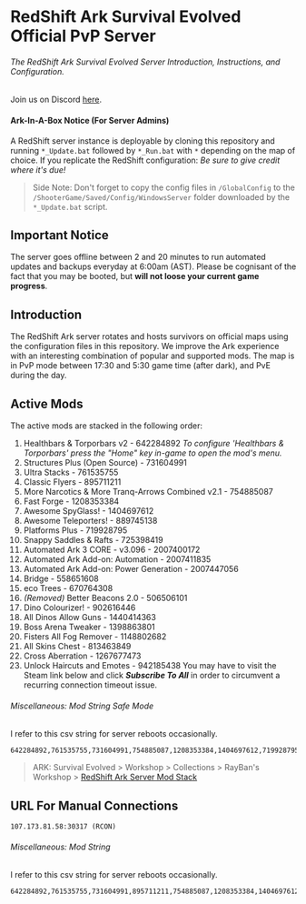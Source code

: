 # RedShift Ark Survival Evolved Official PvP Server
###### The RedShift Ark Survival Evolved Server Introduction, Instructions, and Configuration.
Join us on Discord [here](https://discord.gg/vrkuGZf).

#### Ark-In-A-Box Notice (For Server Admins)
A RedShift server instance is deployable by cloning this repository and running `*_Update.bat` followed by `*_Run.bat` with `*` depending on the map of choice. If you replicate the RedShift configuration: *Be sure to give credit where it's due!* 
> Side Note: Don't forget to copy the config files in `/GlobalConfig` to the `/ShooterGame/Saved/Config/WindowsServer` folder downloaded by the `*_Update.bat` script.


## Important Notice
The server goes offline between 2 and 20 minutes to run automated updates and backups everyday at 6:00am (AST). Please be cognisant of the fact that you may be booted, but **will not loose your current game progress**.


## Introduction
The RedShift Ark server rotates and hosts survivors on official maps using the configuration files in this repository. We improve the Ark experience with an interesting combination of popular and supported mods. The map is in PvP mode between 17:30 and 5:30 game time (after dark), and PvE during the day.

## Active Mods
The active mods are stacked in the following order:
1. Healthbars & Torporbars v2 - 642284892
   *To configure 'Healthbars & Torporbars' press the "Home" key in-game to open the mod's menu.*
2. Structures Plus (Open Source) - 731604991
3. Ultra Stacks - 761535755
4. Classic Flyers - 895711211
5. More Narcotics & More Tranq-Arrows Combined v2.1 - 754885087
6. Fast Forge - 1208353384
7. Awesome SpyGlass! - 1404697612
8. Awesome Teleporters! - 889745138
9. Platforms Plus - 719928795
10. Snappy Saddles & Rafts - 725398419
11. Automated Ark 3 CORE - v3.096 - 2007400172
12. Automated Ark Add-on: Automation - 2007411835
13. Automated Ark Add-on: Power Generation - 2007447056
14. Bridge - 558651608
15. eco Trees - 670764308
16. *(Removed)* Better Beacons 2.0 - 506506101
17. Dino Colourizer! - 902616446
18. All Dinos Allow Guns - 1440414363
19. Boss Arena Tweaker - 1398863801
20. Fisters All Fog Remover - 1148802682
21. All Skins Chest - 813463849
22. Cross Aberration - 1267677473
23. Unlock Haircuts and Emotes - 942185438
You may have to visit the Steam link below and click **_Subscribe To All_** in order to circumvent a recurring connection timeout issue.

###### Miscellaneous: Mod String Safe Mode
I refer to this csv string for server reboots occasionally. 
```
642284892,761535755,731604991,754885087,1208353384,1404697612,719928795,725398419,1440414363,1398863801,1148802682
```


> ARK: Survival Evolved > Workshop > Collections > RayBan's Workshop > [RedShift Ark Server Mod Stack](http://steamcommunity.com/sharedfiles/filedetails/?id=1138050972)

## URL For Manual Connections
```
107.173.81.58:30317 (RCON)
```


###### Miscellaneous: Mod String
I refer to this csv string for server reboots occasionally. 
```
642284892,761535755,731604991,895711211,754885087,1208353384,1404697612,719928795,725398419,2007400172,2007411835,2007447056,558651608,670764308,902616446,1440414363,1398863801,1148802682,1267677473,813463849,942185438
```
